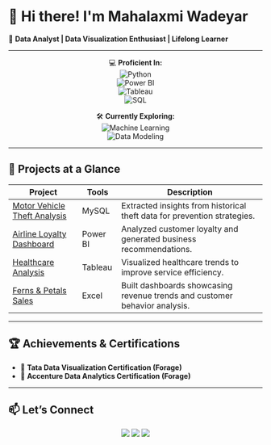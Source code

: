# 👋 Hi there! I'm Mahalaxmi Wadeyar  

🌟 **Data Analyst | Data Visualization Enthusiast | Lifelong Learner**

---

<div align="center">

💻 **Proficient In:**  
![Python](https://img.shields.io/badge/Python-3776AB?style=for-the-badge&logo=python&logoColor=white)  
![Power BI](https://img.shields.io/badge/Power_BI-F2C811?style=for-the-badge&logo=powerbi&logoColor=black)  
![Tableau](https://img.shields.io/badge/Tableau-E97627?style=for-the-badge&logo=tableau&logoColor=white)  
![SQL](https://img.shields.io/badge/SQL-005C84?style=for-the-badge&logo=postgresql&logoColor=white)  

🛠️ **Currently Exploring:**  
![Machine Learning](https://img.shields.io/badge/Machine_Learning-007ACC?style=for-the-badge&logo=scikit-learn&logoColor=white)  
![Data Modeling](https://img.shields.io/badge/Data_Modeling-FF6F00?style=for-the-badge&logo=databricks&logoColor=white)  

</div>

---

## 🚀 Projects at a Glance  

| **Project**                                      | **Tools**           | **Description**                                                                                  |
|--------------------------------------------------|---------------------|--------------------------------------------------------------------------------------------------|
| [Motor Vehicle Theft Analysis](#)               | MySQL               | Extracted insights from historical theft data for prevention strategies.                        |
| [Airline Loyalty Dashboard](#)                  | Power BI            | Analyzed customer loyalty and generated business recommendations.                               |
| [Healthcare Analysis](#)                        | Tableau             | Visualized healthcare trends to improve service efficiency.                                     |
| [Ferns & Petals Sales](#)                       | Excel               | Built dashboards showcasing revenue trends and customer behavior analysis.                      |

---

## 🏆 Achievements & Certifications  

- 🏅 **Tata Data Visualization Certification (Forage)**  
- 📜 **Accenture Data Analytics Certification (Forage)**  

---

## 📫 Let’s Connect  

<p align="center">
  <a href="mailto:mahalaxmi.wadeyar@gmail.com"><img src="https://img.shields.io/badge/-Email-D14836?style=for-the-badge&logo=gmail&logoColor=white"></a>
  <a href="https://github.com/mahalaxmi111"><img src="https://img.shields.io/badge/-GitHub-181717?style=for-the-badge&logo=github&logoColor=white"></a>
  <a href="https://www.linkedin.com/in/mahalaxmi-wadeyar-63b167222/"><img src="https://img.shields.io/badge/-LinkedIn-0077B5?style=for-the-badge&logo=linkedin&logoColor=white"></a>
</p>
